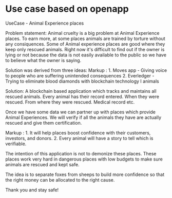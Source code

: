 # Use case based on openapp


UseCase - Animal Experience places 

Problem statement:
Animal cruelty is a big problem at Animal Experience places. To earn more, at some places animals are trained by torture without any consiquences. Some of Animal experience places are good where they keep only rescued animals. Right now it's difficult to find out if the owner is lying or not because the data is not easily available to the public so we have to believe what the owner is saying.  

Solution was derived from three ideas:
Markup : 1. Moves app - Giving voice to people who are suffering unintended consequences
2. Everledger - Trying to eliminate blood diamonds with blockchain technology
I  animals

Solution: A blockchain based application which tracks and maintains all rescued animals. Every animal has their record entered. When they were rescued. From where they were rescued. Medical record etc. 

Once we have some data we can partner up with places which provide Animal Experiences. We will verify if all the animals they have are actually rescued and give them certification.

Markup : 1. It will help places boost confidence with their customers, investors, and donors. 
2. Every animal will have a story to tell which is verifiable.

The intention of this application is not to demonize these places. These places work very hard in dangerous places with low budgets to make sure animals are rescued and kept safe. 

The idea is to separate foxes from sheeps to build more confidence so that the right money can be allocated to the right cause.

Thank you and stay safe!
